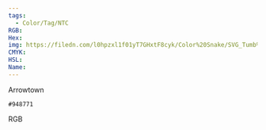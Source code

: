 ```yaml
---
tags:
  - Color/Tag/NTC
RGB:
Hex:
img: https://filedn.com/l0hpzxl1f01yT7GHxtF8cyk/Color%20Snake/SVG_Tumb%20Mass%20No%20Name/948771.svg
CMYK:
HSL:
Name:
---
```

Arrowtown
```palette
#948771
```
RGB
